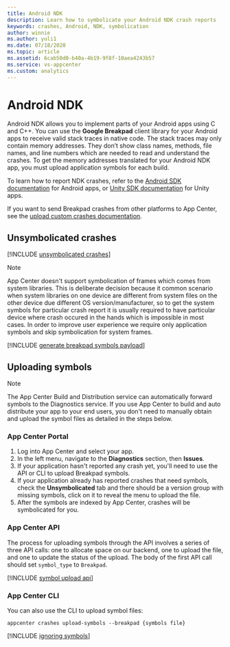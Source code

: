 ```yaml
---
title: Android NDK
description: Learn how to symbolicate your Android NDK crash reports
keywords: crashes, Android, NDK, symbolication
author: winnie
ms.author: yuli1
ms.date: 07/18/2020
ms.topic: article
ms.assetid: 6cab50d0-b40a-4b19-9f8f-10aea4243b57
ms.service: vs-appcenter
ms.custom: analytics
---
```


# Android NDK

Android NDK allows you to implement parts of your Android apps using C and C++. You can use the **Google Breakpad** client library for your Android apps to receive valid stack traces in native code. The stack traces may only contain memory addresses. They don’t show class names, methods, file names, and line numbers which are needed to read and understand the crashes. To get the memory addresses translated for your Android NDK app, you must upload application symbols for each build.

To learn how to report NDK crashes, refer to the [Android SDK documentation](~/sdk/crashes/android.md#reporting-ndk-crashes) for Android apps, or [Unity SDK documentation](~/sdk/crashes/unity.md#reporting-ndk-crashes) for Unity apps.

If you want to send Breakpad crashes from other platforms to App Center, see the [upload custom crashes documentation](~/diagnostics/upload-crashes.md#upload-a-breakpad-crash-log-and-minidump).

## Unsymbolicated crashes

[!INCLUDE [unsymbolicated crashes](includes/unsymbolicated-crashes.md)]

> [!NOTE]
> App Center doesn't support symbolication of frames which comes from system libraries.
> This is deliberate decision because it common scenario when system libraries on one device are different from system files on the other device due different OS version/manufacturer, so to get the system symbols for particular crash report it is usually required to have particular device where crash occured in the hands which is impossible in most cases. In order to improve user experience we require only application symbols and skip symbolication for system frames.

[!INCLUDE [generate breakpad symbols payload](includes/generate-breakpad-symbols-payload.md)]

## Uploading symbols
> [!NOTE]
> The App Center Build and Distribution service can automatically forward symbols to the Diagnostics service. If you use App Center to build and auto distribute your app to your end users, you don't need to manually obtain and upload the symbol files as detailed in the steps below.

### App Center Portal

1. Log into App Center and select your app.
1. In the left menu, navigate to the **Diagnostics** section, then **Issues**.
1. If your application hasn't reported any crash yet, you'll need to use the API or CLI to upload Breakpad symbols.
1. If your application already has reported crashes that need symbols, check the **Unsymbolicated** tab and there should be a version group with missing symbols, click on it to reveal the menu to upload the file.
1. After the symbols are indexed by App Center, crashes will be symbolicated for you.

### App Center API

The process for uploading symbols through the API involves a series of three API calls: one to allocate space on our backend, one to upload the file, and one to update the status of the upload. The body of the first API call should set `symbol_type` to `Breakpad`.

[!INCLUDE [symbol upload api](includes/symbol-upload-api.md)]

### App Center CLI
You can also use the CLI to upload symbol files:

```shell
appcenter crashes upload-symbols --breakpad {symbols file}
```

[!INCLUDE [ignoring symbols](includes/ignoring-symbols.md)]
